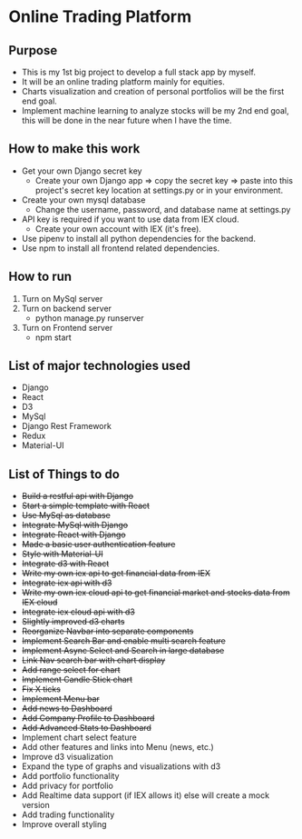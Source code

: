# Online Trading Platform
## Purpose
* This is my 1st big project to develop a full stack app by myself.
* It will be an online trading platform mainly for equities.
* Charts visualization and creation of personal portfolios will be the first end goal.
* Implement machine learning to analyze stocks will be my 2nd end goal, this will be done in the near future when I have the time.

## How to make this work
* Get your own Django secret key
  * Create your own Django app => copy the secret key => paste into this project's secret key location at settings.py or in your environment.
* Create your own mysql database
  * Change the username, password, and database name at settings.py
* API key is required if you want to use data from IEX cloud.
  * Create your own account with IEX (it's free).
* Use pipenv to install all python dependencies for the backend.
* Use npm to install all frontend related dependencies.

## How to run
1. Turn on MySql server
2. Turn on backend server
    * python manage.py runserver
3. Turn on Frontend server
    * npm start

## List of major technologies used
* Django
* React
* D3
* MySql
* Django Rest Framework
* Redux
* Material-UI

## List of Things to do
* ~~Build a restful api with Django~~
* ~~Start a simple template with React~~
* ~~Use MySql as database~~
* ~~Integrate MySql with Django~~
* ~~Integrate React with Django~~
* ~~Made a basic user authentication feature~~
* ~~Style with Material-UI~~
* ~~Integrate d3 with React~~
* ~~Write my own iex api to get financial data from IEX~~
* ~~Integrate iex api with d3~~
* ~~Write my own iex cloud api to get financial market and stocks data from IEX cloud~~
* ~~Integrate iex cloud api with d3~~
* ~~Slightly improved d3 charts~~
* ~~Reorganize Navbar into separate components~~
* ~~Implement Search Bar and enable multi search feature~~
* ~~Implement Async Select and Search in large database~~
* ~~Link Nav search bar with chart display~~
* ~~Add range select for chart~~
* ~~Implement Candle Stick chart~~
* ~~Fix X ticks~~
* ~~Implement Menu bar~~
* ~~Add news to Dashboard~~
* ~~Add Company Profile to Dashboard~~
* ~~Add Advanced Stats to Dashboard~~
* Implement chart select feature
* Add other features and links into Menu (news, etc.)
* Improve d3 visualization
* Expand the type of graphs and visualizations with d3
* Add portfolio functionality
* Add privacy for portfolio
* Add Realtime data support (if IEX allows it) else will create a mock version
* Add trading functionality
* Improve overall styling
